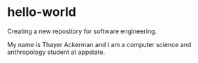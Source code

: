 # hello-world
Creating a new repository for software engineering.

My name is Thayer Ackerman and I am a computer science and anthropology student at appstate. 
